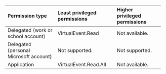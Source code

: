 |Permission type|Least privileged permissions|Higher privileged permissions|
|:---|:---|:---|
|Delegated (work or school account)|VirtualEvent.Read|Not available.|
|Delegated (personal Microsoft account)|Not supported.|Not supported.|
|Application|VirtualEvent.Read.All|Not available.|